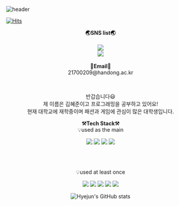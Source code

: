 ![header](https://capsule-render.vercel.app/api?type=cylinder&height=170&color=auto&section=header&text=Welcome!&animation=blink&FontSize=30fontAlignY=38&desc=HyeJun's%20GitHub%20Profile&descAlignY=80&descAlign=80)

[![Hits](https://hits.seeyoufarm.com/api/count/incr/badge.svg?url=https%3A%2F%2Fgithub.com%2Fhiphyejun%2Fhiphyejun&count_bg=%2379C83D&title_bg=%23895E26&icon=hey.svg&icon_color=%23FFF8F8&title=visit&edge_flat=true)](https://hits.seeyoufarm.com)
<br>

<p align="center">
    <Strong>🌏SNS list🌏</Strong><br><br>
    <a href="https://www.instagram.com/hip_hye/" target="_blank"><img src="https://img.shields.io/badge/Instagram-E4405F?style=flat-square&logo=Instagram&logoColor=white"/></a>
    
  <br>
   <a href="https://hits.seeyoufarm.com"><img src="https://hits.seeyoufarm.com/api/count/incr/badge.svg?url=https%3A%2F%2Fgithub.com%2FPgmJun%2Fhit-counter&count_bg=%2379C83D&title_bg=%23555555&icon=&icon_color=%23E7E7E7&title=hits&edge_flat=false"/></a>
<br><br>
<Strong>📧Email📧</Strong><br>21700209@handong.ac.kr<br>
</p>

<br>

<p align="center">
반갑습니다😃<br>
제 이름은 김혜준이고 프로그래밍을 공부하고 있어요!<br>
현재 대학교에 재학중이며 패션과 게임에 관심이 많은 대학생입니다.<br>
</p>

<p align="center">
    <Strong>⚒️Tech Stack⚒️</Strong><br>
    💡used as the main
</p>

<p align="center" display="inline-block">
  <img src="https://img.shields.io/badge/JAVA-007396?style=for-the-badge&logo=java&logoColor=white"> 
    <img src="https://img.shields.io/badge/Spring-6DB33F?style=for-the-badge&logo=Spring&logoColor=white">
    <img src="https://img.shields.io/badge/SpringBoot-6DB33F?style=for-the-badge&logo=SpringBoot&logoColor=white">
    <img src="https://img.shields.io/badge/mysql-4479A1?style=for-the-badge&logo=mysql&logoColor=white"> 
</p><br>

<br>

<p align="center">
    💡used at least once
</p>

<p align="center" display="inline-block">
  <img src="https://img.shields.io/badge/javascript-F7DF1E?style=for-the-badge&logo=javascript&logoColor=black">
  <img src="https://img.shields.io/badge/css-1572B6?style=for-the-badge&logo=css3&logoColor=white">
  <img src="https://img.shields.io/badge/html-E34F26?style=for-the-badge&logo=html5&logoColor=white">
  <img src="https://img.shields.io/badge/C-A8B9CC?style=for-the-badge&logo=C&logoColor=white">
  <img src="https://img.shields.io/badge/Linux-FCC624?style=for-the-badge&logo=Linux&logoColor=white">  
 </p>


<div align=center>
  
![Hyejun's GitHub stats](https://github-readme-stats.vercel.app/api?username=hiphyejun&show_icons=ture)

